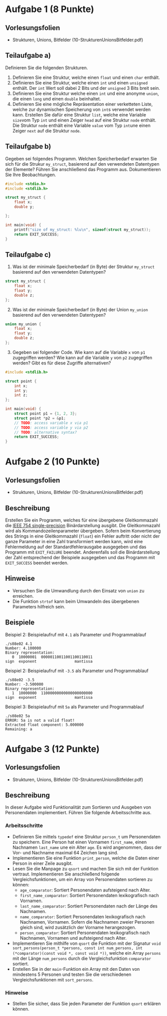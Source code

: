 # Aufgabe 1 (8 Punkte)

## Vorlesungsfolien

* Strukturen, Unions, Bitfelder (10-StrukturenUnionsBitfelder.pdf)

## Teilaufgabe a)

Definieren Sie die folgenden Strukturen.

1. Definieren Sie eine Struktur, welche einen `float` und einen `char` enthält.
2. Definieren Sie eine Struktur, welche einen `int` und einen `unsigned` enthält. Der `int` Wert soll dabei 2 Bits und
   der `unsigned` 3 Bits breit sein.
3. Definieren Sie eine Struktur welche einen `int` und eine anonyme `union`, die einen `long` und einen `double`
   beinhaltet.
4. Definieren Sie eine mögliche Repräsentation einer verketteten Liste, welche zur dynamischen Speicherung von
   `int`s verwendet werden kann. Erstellen Sie dafür eine Struktur `list`, welche eine Variable `size`vom Typ `int` und
   einen Zeiger `head` auf eine Struktur `node` enthält. Die Struktur `node` enthält eine Variable `value`
   vom Typ `int`une einen Zeiger `next` auf die Struktur `node`.

## Teilaufgabe b)

Gegeben sei folgendes Programm. Welchen Speicherbedarf erwarten Sie sich für die Strukur `my_struct`, basierend auf den
verwendeten Datentypen der Elemente? Führen Sie anschließend das Programm aus. Dokumentieren Sie Ihre Beobachtungen.

```c
#include <stdio.h>
#include <stdlib.h>

struct my_struct {
    float x;
    double y;

};

int main(void) {
    printf("size of my_struct: %lu\n", sizeof(struct my_struct));
    return EXIT_SUCCESS;
}

```

## Teilaufgabe c)

1. Was ist der minimale Speicherbedarf (in Byte) der Struktur `my_struct` basierend auf den verwendeten Datentypen?

```c
struct my_struct {
    float x;
    float y;
    double z;
};
```

2. Was ist der minimale Speicherbedarf (in Byte) der Union `my_union` basierend auf den verwendeten Datentypen?

```c
union my_union {
    float x;
    float y;
    double z;
};
```

3. Gegeben sei folgender Code. Wie kann auf die Variable `x` von `p1` zugegriffen werden? Wie kann auf die Variable `y`
   von `p2` zugegriffen werden? Gibt es für diese Zugriffe alternativen?

```c
#include <stdlib.h>

struct point {
    int x;
    int y;
    int z;
};

int main(void) {
    struct point p1 = {1, 2, 3};
    struct point *p2 = &p1;
    // TODO: access variable x via p1
    // TODO: access variable y via p2
    // TODO: alternative syntax?
    return EXIT_SUCCESS;
}
```

# Aufgabe 2 (10 Punkte)

## Vorlesungsfolien

* Strukturen, Unions, Bitfelder (10-StrukturenUnionsBitfelder.pdf)

## Beschreibung

Erstellen Sie ein Programm, welches für eine übergebene Gleitkommazahl
die [IEEE 754 single-precision](https://en.wikipedia.org/wiki/Single-precision_floating-point_format) Binärdarstellung
ausgibt. Die Gleitkommazahl wird als Kommandozeilenparameter übergeben. Sofern beim Konvertierung des Strings in eine
Gleitkommazahl (`float`) ein Fehler auftritt oder nicht der ganze Parameter in eine Zahl transformiert werden kann, wird
eine Fehlermeldung auf der Standardfehlerausgabe ausgegeben und das Programm mit `EXIT_FAILURE` beendet. Anderenfalls
soll die Binärdarstellung der Zahl entsprechend der Beispiele ausgegeben und das Programm mit `EXIT_SUCCESS` beendet
werden.

## Hinweise

- Versuchen Sie die Umwandlung durch den Einsatz von `union` zu erreichen.
- Die Funktion `strtof` kann beim Umwandeln des übergebenen Parameters hilfreich sein.

## Beispiele

Beispiel 2: Beispielaufruf mit `4.1` als Parameter und Programmablauf

```text
./s08e02 4.1
Number: 4.100000
Binary representation:
   0  10000001  00000110011001100110011
sign  exponent                 mantissa

```

Beispiel 2: Beispielaufruf mit `-3.5` als Parameter und Programmablauf

```text
./s08e02 -3.5
Number: -3.500000
Binary representation:
   1  10000000  11000000000000000000000
sign  exponent                 mantissa

```

Beispiel 3: Beispielaufruf mit `5a` als Parameter und Programmablauf

```text
./s08e02 5a     
ERROR: 5a is not a valid float!
Extracted float component: 5.000000
Remaining: a

```

# Aufgabe 3 (12 Punkte)

## Vorlesungsfolien

* Strukturen, Unions, Bitfelder (10-StrukturenUnionsBitfelder.pdf)

## Beschreibung

In dieser Aufgabe wird Funktionalität zum Sortieren und Ausgeben von Personendaten implementiert. Führen Sie folgende
Arbeitsschritte aus.

### Arbeitsschritte

- Definieren Sie mittels `typedef` eine Struktur `person_t` um Personendaten zu speichern. Eine Person hat einen
  Vornamen `first_name`, einen Nachnamen `last_name` une ein Alter `age`. Es wird angenommen, dass der Vor- und Nachname
  maximal 64 Zeichen lang sind.
- Implementieren Sie eine Funktion `print_person`, welche die Daten einer Person in einer Zeile ausgibt.
- Lesen Sie die Manpage zu `qsort` und machen Sie sich mit der Funktion vertraut. Implementieren Sie anschließend
  folgende Vergleichsfunktionen, um ein Array von Personendaten sortieren zu können:
    - `age_comparator`: Sortiert Personendaten aufsteigend nach Alter.
    - `first_name_comparator`: Sortiert Personendaten lexikografisch nach Vornamen.
    - `last_name_comparator`: Sortiert Personendaten nach der Länge des Nachnamen.
    - `name_comparator`: Sortiert Personendaten lexikografisch nach Nachnamen, Vornamen. Sofern die Nachnamen zweier
      Personen gleich sind, wird zusätzlich der Vorname herangezogen.
    - `person_comparator`: Sortiert Personendaten lexikografisch nach Nachnamen, Vornamen und aufsteigend nach Alter.
- Implementieren Sie mithilfe von `qsort` die Funktion mit der
  Signatur `void sort_persons(person_t *persons, const int num_persons, int (*comparator)(const void *, const void *))`,
  welche ein Array `persons` mit der Länge `num_persons` durch die Vergleichsfunktion `comparator` sortiert.
- Erstellen Sie in der `main`-Funktion ein Array mit den Daten von mindestens 5 Personen und testen Sie die
  verschiedenen Vergleichsfunktionen mit `sort_persons`.

### Hinweise

- Stellen Sie sicher, dass Sie jeden Parameter der Funktion `qsort` erklären können.

